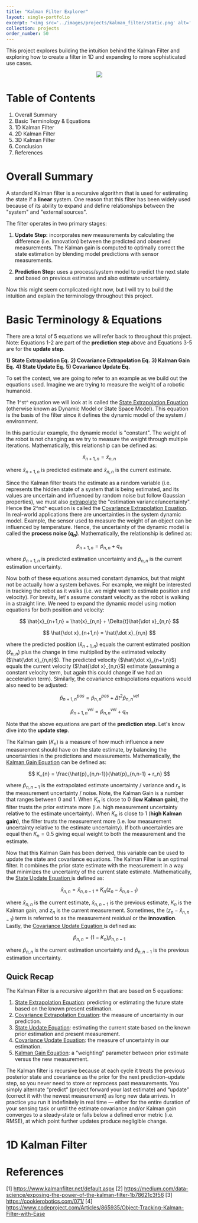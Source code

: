 ```yaml
---
title: "Kalman Filter Explorer"
layout: single-portfolio
excerpt: "<img src='../images/projects/kalman_filter/static.png' alt=''>"
collection: projects
order_number: 50
---
```


This project explores building the intuition behind the Kalman Filter and exploring how to create a filter in 1D and expanding to more sophisticated use cases.

<div align="center">
<img src="../../images/projects/kalman_filter/static.png">
</div>

# Table of Contents

1) Overall Summary
2) Basic Terminology & Equations
3) 1D Kalman Filter
4) 2D Kalman Filter
5) 3D Kalman Filter
6) Conclusion
7) References

# Overall Summary

A standard Kalman filter is a recursive algorithm that is used for estimating the state if a **linear** system. One reason that this filter has been widely used because of its ability to expand and define relationships between the "system" and "external sources".

The filter operates in two primary stages:

1) **Update Step:** incorporates new measurements by calculating the difference (i.e. innovation) between the predicted and observed measurements. The Kalman gain is computed to optimally correct the state estimation by blending model predictions with sensor measurements.

2) **Prediction Step:** uses a process/system model to predict the next state and based on previous estimates and also estimate uncertainty.

Now this might seem complicated right now, but I will try to build the intuition and explain the terminology throughout this project.

# Basic Terminology & Equations

There are a total of 5 equations we will refer back to throughout this project. Note: Equations 1-2 are part of the **prediction step** above and Equations 3-5 are for the **update step**.

**1) State Extrapolation Eq.**
**2) Covariance Extrapolation Eq.**
**3) Kalman Gain Eq.**
**4) State Update Eq.**
**5) Covariance Update Eq.**

To set the context, we are going to refer to an example as we build out the equations used. Imagine we are trying to measure the weight of a robotic humanoid. 

The 1^st^ equation we will look at is called the <u>State Extrapolation Equation</u> (otherwise known as Dynamic Model or State Space Model). This equation is the basis of the filter since it defines the dynamic model of the system / environment.

In this particular example, the dynamic model is "constant". The weight of the robot is not changing as we try to measure the weight through multiple iterations. Mathematically, this relationship can be defined as:

$$ 
\hat{x}_{n+1,n} = \hat{x}_{n,n}
$$

where $\hat{x}_{n+1,n}$ is predicted estimate and $\hat{x}_{n,n}$ is the current estimate. 

Since the Kalman filter treats the estimate as a random variable (i.e. represents the hidden state of a system that is being estimated, and its values are uncertain and influenced by random noise but follow Gaussian properties), we must also [extrapolate](https://en.wikipedia.org/wiki/Extrapolation) the "estimation variance/uncertainty". Hence the 2^nd^ equation is called the <u>Covariance Extrapolation Equation</u>. In real-world applications there are uncertainties in the system dynamic model. Example, the sensor used to measure the weight of an object can be influenced by temperature. Hence, the uncertainty of the dynamic model is called the **process noise ($q_n$)**. Mathematically, the relationship is defined as:

$$ 
\hat{p}_{n+1,n} = \hat{p}_{n,n} + q_n
$$

where $\hat{p}_{n+1,n}$ is predicted estimation uncertainty and $\hat{p}_{n,n}$ is the current estimation uncertainty.

Now both of these equations assumed constant dynamics, but that might not be actually how a system behaves. For example, we might be interested in tracking the robot as it walks (i.e. we might want to estimate position and velocity). For brevity, let's assume constant velocity as the robot is walking in a straight line. We need to expand the dynamic model using motion equations for both position and velocity:

$$ 
\hat{x}_{n+1,n} = \hat{x}_{n,n} + \Delta{t}\hat{\dot x}_{n,n}
$$

$$
\hat{\dot x}_{n+1,n} = \hat{\dot x}_{n,n}
$$

where the predicted position ($\hat{x}_{n+1,n}$) equals the current estimated position ($\hat{x}_{n,n}$) plus the change in time multiplied by the estimated velocity ($\hat{\dot x}_{n,n}$). The predicted velocity ($\hat{\dot x}_{n+1,n}$)  equals the current velocity ($\hat{\dot x}_{n,n}$) estimate (assuming a constant velocity term, but again this could change if we had an acceleration term). Similarly, the covariance extrapolations equations would also need to be adjusted:

$$ 
\hat{p}^{pos}_{n+1,n} = \hat{p}^{pos}_{n,n} + \Delta{t^2}\hat{p}^{vel}_{n,n}
$$

$$
\hat{p}^{vel}_{n+1,n} = \hat{p}^{vel}_{n,n} + q_n
$$

Note that the above equations are part of the **prediction step**. Let's know dive into the **update step**.

The Kalman gain ($K_{n}$) is a measure of how much influence a new measurement should have on the state estimate, by balancing the uncertainties in the predictions and measurements. Mathematically, the <u>Kalman Gain Equation</u> can be defined as:

$$
K_{n} = \frac{\hat{p}_{n,n-1}}{\hat{p}_{n,n-1} + r_n}
$$

where $\hat{p}_{n,n-1}$ is the extrapolated estimate uncertainty / variance and $r_{n}$ is the measurement uncertainty / noise. Note, the Kalman Gain is a number that ranges between 0 and 1. When $K_{n}$ is close to 0 (**low Kalman gain**), the filter trusts the prior estimate more (i.e. high measurement uncertainty relative to the estimate uncertainty). When $K_{n}$ is close to 1 (**high Kalman gain**), the filter trusts the measurement more (i.e. low measurement uncertainty relative to the estimate uncertainty). If both uncertainties are equal then $K_{n} = 0.5$ giving equal weight to both the measurement and the estimate.

Now that this Kalman Gain has been derived, this variable can be used to update the state and covariance equations. The Kalman Filter is an optimal filter. It combines the prior state estimate with the measurement in a way that minimizes the uncertainty of the current state estimate. Mathematically, the <u> State Update Equation </u> is defined as:

$$ 
\hat{x}_{n,n} = \hat{x}_{n,n-1} + K_{n}(z_{n} - \hat{x}_{n,n-1})
$$

where $\hat{x}_{n,n}$ is the current estimate, $\hat{x}_{n,n-1}$ is the previous estimate, $K_{n}$ is the Kalman gain, and $z_{n}$ is the current measurement. Sometimes, the $(z_{n} - \hat{x}_{n,n-1})$ term is referred to as the measurement residual or the **innovation**. Lastly, the <u> Covariance Update Equation </u> is defined as:

$$ 
\hat{p}_{n,n} = (1 - K_{n})\hat{p}_{n,n-1}
$$

where $\hat{p}_{n,n}$ is the current estimation uncertainty and $\hat{p}_{n,n-1}$ is the previous estimation uncertainty.

## Quick Recap

The Kalman Filter is a recursive algorithm that are based on 5 equations:

1) <u> State Extrapolation Equation</u>: predicting or estimating the future state based on the known present estimation.
2) <u> Covariance Extrapolation Equation</u>: the measure of uncertainty in our prediction.
3) <u> State Update Equation</u>: estimating the current state based on the known prior estimation and present measurement.
4) <u> Covariance Update Equation</u>: the measure of uncertainty in our estimation.
5) <u> Kalman Gain Equation</u>: a “weighting” parameter between prior estimate versus the new measurement.

The Kalman filter is recursive because at each cycle it treats the previous posterior state and covariance as the prior for the next prediction–update step, so you never need to store or reprocess past measurements. You simply alternate “predict” (project forward your last estimate) and “update” (correct it with the newest measurement) as long new data arrives. In practice you run it indefinitely in real time — either for the entire duration of your sensing task or until the estimate covariance and/or Kalman gain converges to a steady‐state or falls below a defined error metric (i.e. RMSE), at which point further updates produce negligible change.

# 1D Kalman Filter


# References

[1] https://www.kalmanfilter.net/default.aspx
[2] https://medium.com/data-science/exposing-the-power-of-the-kalman-filter-1b78621c3f56
[3] https://cookierobotics.com/071/
[4] https://www.codeproject.com/Articles/865935/Object-Tracking-Kalman-Filter-with-Ease

